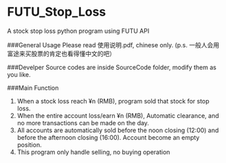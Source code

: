 # FUTU_Stop_Loss
A stock stop loss python program using FUTU API

###General Usage
    Please read 使用说明.pdf, chinese only.
    (p.s. 一般人会用富途来买股票的肯定也看得懂中文的吧）
    
###Develper
    Source codes are inside SourceCode folder, modify them as you like.


###Main Function
1. When a stock loss reach ¥n (RMB), program sold that stock for stop loss.
2. When the entire account loss/earn ¥n (RMB), Automatic clearance, and no more transactions can be made on the day.
3. All accounts are automatically sold before the noon closing (12:00) and before the afternoon closing (16:00). Account become an empty position.
4. This program only handle selling, no buying operation
